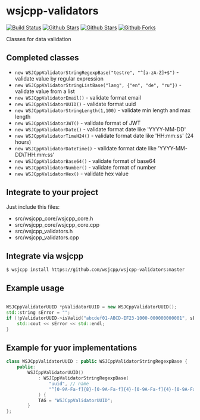 # wsjcpp-validators

[![Build Status](https://api.travis-ci.org/wsjcpp/wsjcpp-validators.svg?branch=master)](https://travis-ci.org/wsjcpp/wsjcpp-validators) [![Github Stars](https://img.shields.io/github/stars/wsjcpp/wsjcpp-validators.svg?label=github%20%E2%98%85)](https://github.com/wsjcpp/wsjcpp-validators/stargazers) [![Github Stars](https://img.shields.io/github/contributors/wsjcpp/wsjcpp-validators.svg)](https://github.com/wsjcpp/wsjcpp-validators/) [![Github Forks](https://img.shields.io/github/forks/wsjcpp/wsjcpp-validators.svg?label=github%20forks)](https://github.com/wsjcpp/wsjcpp-validators/network/members)

Classes for data validation

## Completed classes

- `new WSJCppValidatorStringRegexpBase("testre", "^[a-zA-Z]+$")` - validate value by regular expression
- `new WSJCppValidatorStringListBase("lang", {"en", "de", "ru"})` - validate value from a list
- `new WSJCppValidatorEmail()` - validate format email
- `new WSJCppValidatorUUID()` - validate format uuid
- `new WSJCppValidatorStringLength(1,100)` - validate min length and max length
- `new WSJCppValidatorJWT()` - validate format of JWT
- `new WSJCppValidatorDate()` - validate format date like 'YYYY-MM-DD'
- `new WSJCppValidatorTimeH24()` - validate format date like 'HH:mm:ss' (24 hours)
- `new WSJCppValidatorDateTime()` - validate format date like 'YYYY-MM-DD\THH:mm:ss'
- `new WSJCppValidatorBase64()` - validate format of base64
- `new WSJCppValidatorNumber()` - validate format of number
- `new WSJCppValidatorHex()` - validate hex value

## Integrate to your project

Just include this files:

- src/wsjcpp_core/wsjcpp_core.h
- src/wsjcpp_core/wsjcpp_core.cpp
- src/wsjcpp_validators.h
- src/wsjcpp_validators.cpp

## Integrate via wsjcpp

```
$ wsjcpp install https://github.com/wsjcpp/wsjcpp-validators:master
```

## Example usage 

``` cpp

WSJCppValidatorUUID *pValidatorUUID = new WSJCppValidatorUUID();
std::string sError = "";
if (!pValidatorUUID->isValid("abcdef01-ABCD-EF23-1000-000000000001", sError)) {
    std::cout << sError << std::endl;
}
```

## Example for yuor implementations

``` cpp
class WSJCppValidatorUUID : public WSJCppValidatorStringRegexpBase {
    public:
        WSJCppValidatorUUID() 
            : WSJCppValidatorStringRegexpBase(
                "uuid", // name
                "^[0-9A-Fa-f]{8}-[0-9A-Fa-f]{4}-[0-9A-Fa-f]{4}-[0-9A-Fa-f]{4}-[0-9A-Fa-f]{12}$"
            ) {
            TAG = "WSJCppValidatorUUID";
        }
};
```
